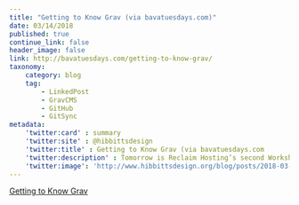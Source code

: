 ```yaml
---
title: "Getting to Know Grav (via bavatuesdays.com)"
date: 03/14/2018
published: true
continue_link: false
header_image: false
link: http://bavatuesdays.com/getting-to-know-grav/
taxonomy:
    category: blog
    tag:
        - LinkedPost
        - GravCMS
        - GitHub
        - GitSync
metadata:
    'twitter:card' : summary
    'twitter:site' : @hibbittsdesign
    'twitter:title' : Getting to Know Grav (via bavatuesdays.com
    'twitter:description' : Tomorrow is Reclaim Hosting’s second Workshop of One’s Own, and it’s high time I collect some thoughts for my session about Grav for the attendees.
    'twitter:image': 'http://www.hibbittsdesign.org/blog/posts/2018-03-14-getting-to-know-grav/grav.png'
---
```


<a class="embedly-card" data-card-align="left" href="http://bavatuesdays.com/getting-to-know-grav/">Getting to Know Grav</a>
<script async src="//cdn.embedly.com/widgets/platform.js" charset="UTF-8"></script>
